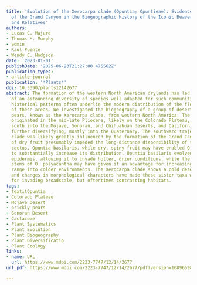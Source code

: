 ```yaml
---
title: 'Evolution of the Xerocarpa clade (Opuntia; Opuntieae): Evidence for the Role
  of the Grand Canyon in the Biogeographic History of the Iconic Beavertail Cactus
  and Relatives'
authors:
- Lucas C. Majure
- Thomas H. Murphy
- admin
- Raul Puente
- Wendy C. Hodgson
date: '2023-01-01'
publishDate: '2025-06-23T21:27:00.475562Z'
publication_types:
- article-journal
publication: '*Plants*'
doi: 10.3390/plants12142677
abstract: The formation of the western North American drylands has led to the evolution
  of an astounding diversity of species well adapted for such communities. Complex
  historical patterns often underlie the modern distribution of the flora and fauna
  of these areas. We investigated the biogeography of a group of desert-adapted prickly
  pears, known as the Xerocarpa clade, from western North America. The Xerocarpa clade
  originated in the mid-late Pliocene, likely on the Colorado Plateau, and then moved
  south into the Mojave, Sonoran, and Chihuahuan deserts, and California montane regions,
  further diversifying, mostly into the Quaternary. The southward trajectory of the
  clade was likely greatly influenced by the formation of the Grand Canyon. The synapomorphy
  of dry fruit presumably impeded the long-distance dispersibility of the beavertail
  cactus, Opuntia basilaris, while dry, spiny fruit may have enabled O. polyacantha
  to substantially increase its distribution. Opuntia basilaris evolved a pubescent
  epidermis, allowing it to invade hotter, drier conditions, while the spine-clothed
  stems of O. polyacantha may have given it an advantage for increasing its northern
  range into colder environments. The Xerocarpa clade shows a cold desert origin,
  and changes in morphological characters have made these sister taxa well adapted
  for invading broadscale, but oftentimes contrasting habitats.
tags:
- textitOpuntia
- Colorado Plateau
- Mojave Desert
- prickly pears
- Sonoran Desert
- Cactaceae
- Plant Systematics
- Plant Evolution
- Plant Biogeography
- Plant Diversificatio
- Plant Ecology
links:
- name: URL
  url: https://www.mdpi.com/2223-7747/12/14/2677
url_pdf: https://www.mdpi.com/2223-7747/12/14/2677/pdf?version=1689659879

---
```

